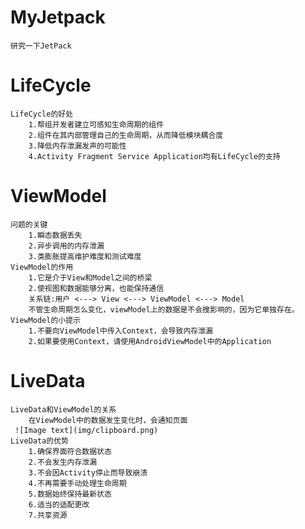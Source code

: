 # MyJetpack
    研究一下JetPack
# LifeCycle
    LifeCycle的好处
        1.帮组开发者建立可感知生命周期的组件
        2.组件在其内部管理自己的生命周期，从而降低模块耦合度
        3.降低内存泄漏发声的可能性
        4.Activity Fragment Service Application均有LifeCycle的支持
# ViewModel
    问题的关键
        1.瞬态数据丢失
        2.异步调用的内存泄漏
        3.类膨胀提高维护难度和测试难度
    ViewModel的作用
        1.它是介于View和Model之间的桥梁
        2.使视图和数据能够分离，也能保持通信
        关系链:用户 <---> View <---> ViewModel <---> Model
        不管生命周期怎么变化，viewModel上的数据是不会搜影响的，因为它单独存在。      
    ViewModel的小提示
        1.不要向ViewModel中传入Context，会导致内存泄漏
        2.如果要使用Context，请使用AndroidViewModel中的Application         
# LiveData
    LiveData和ViewModel的关系
        在ViewModel中的数据发生变化时，会通知页面
     ![Image text](img/clipboard.png)        
    LiveData的优势
        1.确保界面符合数据状态
        2.不会发生内存泄漏
        3.不会因Activity停止而导致崩溃
        4.不再需要手动处理生命周期
        5.数据始终保持最新状态
        6.适当的适配更改
        7.共享资源
        
